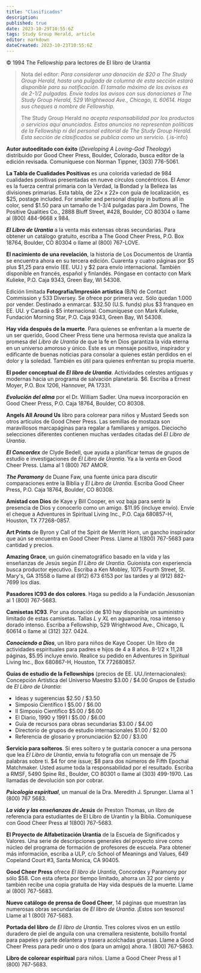 ```yaml
---
title: "Clasificados"
description: 
published: true
date: 2023-10-29T10:55:6Z
tags: Study Group Herald, article
editor: markdown
dateCreated: 2023-10-23T10:55:6Z
---
```


<p class="v-card v-sheet theme--light grey lighten-3 px-2">© 1994 The Fellowship para lectores de El libro de Urantia</p>


> Nota del editor: _Para considerar una donación de \$20 a The Study Group Herald, hasta una pulgada de columna de esta sección estará disponible para su notificación. El tamaño máximo de los avisos es de 2-1/2 pulgadas. Envíe todos los avisos con sus donaciones a The Study Group Herald, 529 Wrightwood Ave., Chicago, IL 60614. Haga sus cheques a nombre de Fellowship._
>
> The Study Group Herald _no acepta responsabilidad por los productos o servicios aquí anunciados. Estos anuncios no representan políticas de la Fellowship ni del personal editorial de The Study Group Herald. Esta sección de clasificados se publica como un servicio._
{.is-info}

**Autor autoeditado con éxito** (_Developing A Loving-God Theology_) distribuido por Good Cheer Press, Boulder, Colorado, busca editor de la edición revisada. Comuníquese con Norman Tippner, (303) 776-5061.

**La Tabla de Cualidades Positivas** es una colorida variedad de 984 cualidades positivas presentadas en nueve círculos concéntricos. El Amor es la fuerza central primaria con la Verdad, la Bondad y la Belleza las divisiones primarias. Esta tabla, de 22« x 22» con guía de localización, es \$25, postage included. For smaller and personal display in buttons all in color, send \$1.50 para un tamaño de 1-3/4 pulgadas para Jim Downs, The Positive Qualities Co., 2888 Bluff Street, \#428, Boulder, CO 80304 o llame al (800) 484-9668 x 984.

**_El Libro de Urantia_** a la venta más extensas obras secundarias. Para obtener un catálogo gratuito, escriba a The Good Cheer Press, P.O. Box 18764, Boulder, CO 80304 o llame al (800) 767-LOVE.

**El nacimiento de una revelación**, la historia de Los Documentos de Urantia se encuentra ahora en su tercera edición. Cuarenta y cuatro páginas por \$5 plus \$1,25 para envío (EE. UU.) y \$2 para envío internacional. También disponible en francés, español y finlandés. Póngase en contacto con Mark Kulieke, P.O. Caja 9343, Green Bay, WI 54308.

Edición limitada **Fotografía/Impresión artística** (B/N) de Contact Commission y 533 Diversey. Se ofrece por primera vez. Sólo quedan 1.000 por vender. Destinado a enmarcar. \$32.50 (U.S. funds) plus \$3 franqueo en EE. UU. y Canadá o \$5 internacional. Comuníquese con Mark Kulieke, Fundación Morning Star, P.O. Caja 9343, Green Bay, WI 54308.

**Hay vida después de la muerte**. Para quienes se enfrentan a la muerte de un ser querido, Good Cheer Press tiene una hermosa revista que analiza la promesa del _Libro de Urantia_ de que la fe en Dios garantiza la vida eterna en un universo amoroso y único. Este es un mensaje positivo, inspirador y edificante de buenas noticias para consolar a quienes están perdidos en el dolor y la soledad. También es útil para quienes enfrentan su propia muerte.

**El poder conceptual de _El libro de Urantia_**. Actividades celestes antiguas y modernas hacia un programa de salvación planetaria. $\$ 6$. Escriba a Ernest Moyer, P.O. Box 1206, Hannover, PA 17331.

***Evolución del alma*** por el Dr. William Sadler. Una nueva incorporación en Good Cheer Press, P.O. Caja 18764, Boulder, CO 80308.

**Angels All Around Us** libro para colorear para niños y Mustard Seeds son otros artículos de Good Cheer Press. Las semillas de mostaza son maravillosos marcapáginas para regalar a familiares y amigos. Dieciocho selecciones diferentes contienen muchas verdades citadas del _El Libro de Urantia_.

***El Concordex*** de Clyde Bedell, que ayuda a planificar temas de grupos de estudio e investigaciones de _El Libro de Urantia_. Ya a la venta en Good Cheer Press. Llama al 1 (800) 767 AMOR.

***The Paramony*** de Duane Faw, una fuente única para discutir comparaciones entre la Biblia y _El Libro de Urantia_. Escriba Good Cheer Press, P.O. Caja 18764, Boulder, CO 80308.

**Amistad con Dios** de Kaye y Bill Cooper, en voz baja para sentir la presencia de Dios y conocerlo como un amigo. \$11.95 (incluye envío). Envíe el cheque a Adventures in Spiritual Living Inc., P.O. Caja 680857-H, Houston, TX 77268-0857.

**Art Prints** de Byron y Call of the Spirit de Merritt Horn, un gancho inspirador que aún se encuentra en Good Cheer Press. Llame al 1(800) 767-5683 para cantidad y precios.

**Amazing Grace**, un guión cinematográfico basado en la vida y las enseñanzas de Jesús según _El Libro de Urantia_. Guionista con experiencia busca productor ejecutivo. Escriba a Ken Mobley, 1075 Fourth Street, St. Mary's, GA 31558 o llame al (912) 673 6153 por las tardes y al (912) 882-7699 los días.

**Pasadores IC93 de dos colores**. Haga su pedido a la Fundación Jesusonian al 1 (800) 767-5683.

**Camisetas IC93**. Por una donación de $\$ 10$ hay disponible un suministro limitado de estas camisetas. Tallas $L$ y $X L$ en aguamarina, rosa intenso y dorado intenso. Escriba a Fellowship, 529 Wrightwood Ave., Chicago, IL 60614 o llame al (312) 327. 0424.

***Conociendo a Dios***, un libro para niños de Kaye Cooper. Un libro de actividades espirituales para padres e hijos de 4 a 8 años. 8-1/2 x 11,28 páginas, \$5.95 incluye envío. Realice su pedido en Adventures in Spiritual Living Inc., Box 680867-H, Houston, TX 772680857.

**Guías de estudio de la Fellowships** (precios de EE. UU./internacionales):
Concepción Artística del Universo Maestro \$3.00 / \$4.00
Grupos de Estudio de _El Libro de Urantia_:
- Ideas y sugerencias \$2.50 / \$3.50
- Simposio Científico I \$5.00 / \$6.00
- II Simposio Científico \$5.00 / \$6.00
- El Diario, 1990 y 1991 I \$5.00 / \$6.00
- Guía de recursos para obras secundarias \$3.00 / \$4.00
- Directorio de grupos de estudio internacionales \$1.00 / \$2.00
- Referencia de glosario y pronunciación \$2.00 / \$3.00

**Servicio para solteros**. Si eres soltero y te gustaría conocer a una persona que lea _El Libro de Urantia_, envía tu fotografía con un mensaje de 75 palabras sobre ti. \$4 for one issue; \$8 para dos números de Fifth Epochal Matchmaker. Usted asume toda la responsabilidad por el resultado. Escriba a RMSF, 5490 Spine Rd., Boulder, CO 80301 o llame al (303) 499-1970. Las llamadas de devolución son por cobrar.

***Psicología espiritual***, un manual de la Dra. Meredith J. Sprunger. Llama al 1 (800) 767 5683.

***La vida y las enseñanzas de Jesús*** de Preston Thomas, un libro de referencia para estudiantes de El Libro de Urantin y la Biblia. Comuníquese con Good Cheer Press al 1(800) 767-5683.

**El Proyecto de Alfabetización Urantia** de la Escuela de Significados y Valores. Una serie de descripciones generales del proyecto sirve como núcleo del programa de formación de profesores de escuela. Para obtener más información, escriba a ULP, c/o School of Meanings and Values, 649 Copeland Court \#3, Santa Monica, CA 90405.

**Good Cheer Press** ofrece _El libro de Urantia_, Concordex y Paramony por sólo \$58. Con esta oferta por tiempo limitado, ahorra un 32 por ciento y también recibe una copia gratuita de Hay vida después de la muerte. Llame al (800) 767-5683.

**Nuevo catálogo de prensa de Good Cheer**, 14 páginas que muestran las numerosas obras secundarias de _El libro de Urantia_. ¡Estos son tesoros! Llame al 1 (800) 767-5683.

**Portada del libro** de _El libro de Urantia_. Tres colores vivos en un estilo duradero de piel de anguila con una cremallera resistente, bolsillo frontal para papeles y parte delantera y trasera acolchadas gruesas. Llame a Good Cheer Press para pedir uno o dos (para un amigo) ahora. 1 (800) 767-5863.

**Libro de colorear espiritual** para niños. Llame a Good Cheer Press al 1 (800) 767-5683.

